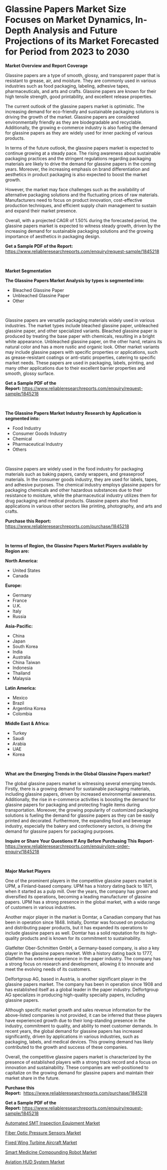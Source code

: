 <p><h1>Glassine Papers Market Size Focuses on Market Dynamics, In-Depth Analysis and Future Projections of its Market Forecasted for Period from 2023 to 2030</h1></p><p><strong>Market Overview and Report Coverage</strong></p>
<p><p>Glassine papers are a type of smooth, glossy, and transparent paper that is resistant to grease, air, and moisture. They are commonly used in various industries such as food packaging, labeling, adhesive tapes, pharmaceuticals, and arts and crafts. Glassine papers are known for their high tensile strength, good printability, and excellent release properties.</p><p>The current outlook of the glassine papers market is optimistic. The increasing demand for eco-friendly and sustainable packaging solutions is driving the growth of the market. Glassine papers are considered environmentally friendly as they are biodegradable and recyclable. Additionally, the growing e-commerce industry is also fueling the demand for glassine papers as they are widely used for inner packing of various products.</p><p>In terms of the future outlook, the glassine papers market is expected to continue growing at a steady pace. The rising awareness about sustainable packaging practices and the stringent regulations regarding packaging materials are likely to drive the demand for glassine papers in the coming years. Moreover, the increasing emphasis on brand differentiation and aesthetics in product packaging is also expected to boost the market growth. </p><p>However, the market may face challenges such as the availability of alternative packaging solutions and the fluctuating prices of raw materials. Manufacturers need to focus on product innovation, cost-effective production techniques, and efficient supply chain management to sustain and expand their market presence.</p><p>Overall, with a projected CAGR of 1.50% during the forecasted period, the glassine papers market is expected to witness steady growth, driven by the increasing demand for sustainable packaging solutions and the growing importance of aesthetics in packaging design.</p></p>
<p><strong>Get a Sample PDF of the Report:</strong> <a href="https://www.reliableresearchreports.com/enquiry/request-sample/1845218">https://www.reliableresearchreports.com/enquiry/request-sample/1845218</a></p>
<p>&nbsp;</p>
<p><strong>Market Segmentation</strong></p>
<p><strong>The Glassine Papers Market Analysis by types is segmented into:</strong></p>
<p><ul><li>Bleached Glassine Paper</li><li>Unbleached Glassine Paper</li><li>Other</li></ul></p>
<p>&nbsp;</p>
<p><p>Glassine papers are versatile packaging materials widely used in various industries. The market types include bleached glassine paper, unbleached glassine paper, and other specialized variants. Bleached glassine paper is produced by treating the base paper with chemicals, resulting in a bright white appearance. Unbleached glassine paper, on the other hand, retains its natural color and has a more rustic and organic look. Other market variants may include glassine papers with specific properties or applications, such as grease-resistant coatings or anti-static properties, catering to specific market needs. These papers are used in packaging, labels, printing, and many other applications due to their excellent barrier properties and smooth, glossy surface.</p></p>
<p><strong>Get a Sample PDF of the Report:</strong>&nbsp;<a href="https://www.reliableresearchreports.com/enquiry/request-sample/1845218">https://www.reliableresearchreports.com/enquiry/request-sample/1845218</a></p>
<p>&nbsp;</p>
<p><strong>The Glassine Papers Market Industry Research by Application is segmented into:</strong></p>
<p><ul><li>Food Industry</li><li>Consumer Goods Industry</li><li>Chemical</li><li>Pharmaceutical Industry</li><li>Others</li></ul></p>
<p>&nbsp;</p>
<p><p>Glassine papers are widely used in the food industry for packaging materials such as baking papers, candy wrappers, and greaseproof materials. In the consumer goods industry, they are used for labels, tapes, and adhesive purposes. The chemical industry employs glassine papers for packaging chemicals and other hazardous substances due to their resistance to moisture, while the pharmaceutical industry utilizes them for drug packaging and medical products. Glassine papers also find applications in various other sectors like printing, photography, and arts and crafts.</p></p>
<p><strong>Purchase this Report:</strong>&nbsp; <a href="https://www.reliableresearchreports.com/purchase/1845218">https://www.reliableresearchreports.com/purchase/1845218</a></p>
<p>&nbsp;</p>
<p><strong>In terms of Region, the Glassine Papers Market Players available by Region are:</strong></p>
<p>
    <p> <strong> North America: </strong>
        <ul>
            <li>United States</li>
            <li>Canada</li>
        </ul>
        </p> 
    <p> <strong> Europe: </strong>
        <ul>
            <li>Germany</li>
            <li>France</li>
            <li>U.K.</li>
            <li>Italy</li>
            <li>Russia</li>
        </ul>
        </p> 
    <p> <strong> Asia-Pacific: </strong>
        <ul>
            <li>China</li>
            <li>Japan</li>
            <li>South Korea</li>
            <li>India</li>
            <li>Australia</li>
            <li>China Taiwan</li>
            <li>Indonesia</li>
            <li>Thailand</li>
            <li>Malaysia</li>
        </ul>
        </p> 
    <p> <strong> Latin America: </strong>
        <ul>
            <li>Mexico</li>
            <li>Brazil</li>
            <li>Argentina Korea</li>
            <li>Colombia</li>
        </ul>
        </p> 
    <p> <strong> Middle East & Africa: </strong>
        <ul>
            <li>Turkey</li>
            <li>Saudi</li>
            <li>Arabia</li>
            <li>UAE</li>
            <li>Korea</li>
        </ul>
    </p>
    </p>
<p>&nbsp;</p>
<p><strong>What are the Emerging Trends in the Global Glassine Papers market?</strong></p>
<p><p>The global glassine papers market is witnessing several emerging trends. Firstly, there is a growing demand for sustainable packaging materials, including glassine papers, driven by increased environmental awareness. Additionally, the rise in e-commerce activities is boosting the demand for glassine papers for packaging and protecting fragile items during transportation. Moreover, the growing popularity of customized packaging solutions is fueling the demand for glassine papers as they can be easily printed and decorated. Furthermore, the expanding food and beverage industry, especially the bakery and confectionery sectors, is driving the demand for glassine papers for packaging purposes.</p></p>
<p><strong>Inquire or Share Your Questions If Any Before Purchasing This Report</strong>- <a href="https://www.reliableresearchreports.com/enquiry/pre-order-enquiry/1845218">https://www.reliableresearchreports.com/enquiry/pre-order-enquiry/1845218</a></p>
<p>&nbsp;</p>
<p><strong>Major Market Players</strong></p>
<p><p>One of the prominent players in the competitive glassine papers market is UPM, a Finland-based company. UPM has a history dating back to 1871, when it started as a pulp mill. Over the years, the company has grown and diversified its operations, becoming a leading manufacturer of glassine papers. UPM has a strong presence in the global market, with a wide range of customers in various industries.</p><p>Another major player in the market is Domtar, a Canadian company that has been in operation since 1848. Initially, Domtar was focused on producing and distributing paper products, but it has expanded its operations to include glassine papers as well. Domtar has a solid reputation for its high-quality products and is known for its commitment to sustainability.</p><p>Glatfelter Ober-Schmitten GmbH, a Germany-based company, is also a key player in the glassine papers market. With a history dating back to 1777, Glatfelter has extensive experience in the paper industry. The company has a strong focus on research and development, allowing it to innovate and meet the evolving needs of its customers.</p><p>Delfortgroup AG, based in Austria, is another significant player in the glassine papers market. The company has been in operation since 1908 and has established itself as a global leader in the paper industry. Delfortgroup AG specializes in producing high-quality specialty papers, including glassine papers.</p><p>Although specific market growth and sales revenue information for the above-listed companies is not provided, it can be inferred that these players have experienced growth due to their long-standing presence in the industry, commitment to quality, and ability to meet customer demands. In recent years, the global demand for glassine papers has increased significantly, driven by applications in various industries, such as packaging, labels, and medical devices. This growing demand has likely contributed to the growth and success of these companies.</p><p>Overall, the competitive glassine papers market is characterized by the presence of established players with a strong track record and a focus on innovation and sustainability. These companies are well-positioned to capitalize on the growing demand for glassine papers and maintain their market share in the future.</p></p>
<p><strong>Purchase this Report:</strong>&nbsp;&nbsp;<a href="https://www.reliableresearchreports.com/purchase/1845218">https://www.reliableresearchreports.com/purchase/1845218</a></p>
<p></p>
<p><strong>Get a Sample PDF of the Report:</strong>&nbsp;<a href="https://www.reliableresearchreports.com/enquiry/request-sample/1845218">https://www.reliableresearchreports.com/enquiry/request-sample/1845218</a></p>
<p><p><a href="https://www.linkedin.com/pulse/automated-smt-inspection-equipment-market-share-amp-new-trends-zn3ye/">Automated SMT Inspection Equipment Market</a></p><p><a href="https://medium.com/@jamesday5g/fiber-optic-pressure-sensors-market-size-and-market-trends-complete-industry-overview-2023-to-69eb5c6b02f7">Fiber Optic Pressure Sensors Market</a></p><p><a href="https://medium.com/@stoneernser2023/fixed-wing-turbine-aircraft-market-comprehensive-assessment-by-type-application-and-geography-809d8843c1fe">Fixed Wing Turbine Aircraft Market</a></p><p><a href="https://www.linkedin.com/pulse/smart-medicine-compounding-robot-market-insights-players-ukyxe/">Smart Medicine Compounding Robot Market</a></p><p><a href="https://www.linkedin.com/pulse/aviation-hud-system-market-research-report-provides-thorough-krtye/">Aviation HUD System Market</a></p></p>